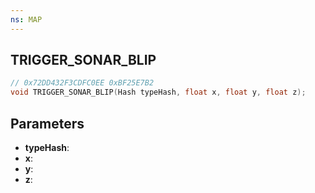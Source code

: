 ```yaml
---
ns: MAP
---
```

## TRIGGER_SONAR_BLIP

```c
// 0x72DD432F3CDFC0EE 0xBF25E7B2
void TRIGGER_SONAR_BLIP(Hash typeHash, float x, float y, float z);
```

## Parameters
* **typeHash**:
* **x**:
* **y**:
* **z**:

